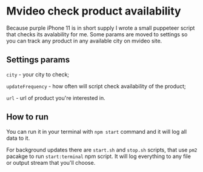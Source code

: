 # Mvideo check product availability
Because purple iPhone 11 is in short supply I wrote a small puppeteer script that checks its avalability for me.
Some params are moved to settings so you can track any product in any available city on mvideo site.
## Settings params
`city` - your city to check;

`updateFrequency` - how often will script check availability of the product;

`url` - url of product you're interested in.
## How to run
You can run it in your terminal with `npm start` command and it will log all data to it. 

For background updates there are `start.sh` and `stop.sh` scripts, that use `pm2` pacakge to run `start:terminal` npm script.
It will log everything to any file or output stream that you'll choose.
